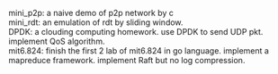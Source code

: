 mini_p2p: a naive demo of p2p network by c  
mini_rdt: an emulation of rdt by sliding window.  
DPDK: a clouding computing homework. use DPDK to send UDP pkt. implement QoS algorithm.  
mit6.824: finish the first 2 lab of mit6.824 in go language. implement a mapreduce framework. implement Raft but no log compression.  